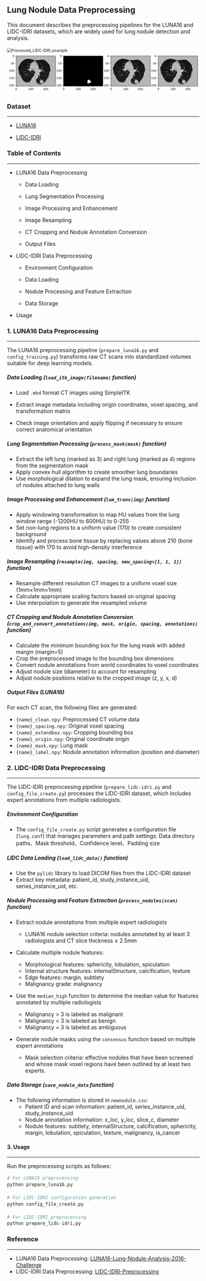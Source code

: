 ## Lung Nodule Data Preprocessing

This document describes the preprocessing pipelines for the LUNA16 and LIDC-IDRI datasets, which are widely used for lung nodule detection and analysis.

<img src="/Users/nxp/Desktop/AIS论文改稿/HiSMART/dataprocessing/Processed_LIDC-IDRI_example.jpg" alt="Processed_LIDC-IDRI_example" style="zoom:72%;" />

<img src="./Processed_LUNA16_example.jpg" style="zoom:100%;" />



### Dataset

---

- [LUNA16](https://luna16.grand-challenge.org/)

- [LIDC-IDRI](https://www.cancerimagingarchive.net/nbia-search/?CollectionCriteria=LIDC-IDRI)

  

### Table of Contents

---

- LUNA16 Data Preprocessing

  - Data Loading

  - Lung Segmentation Processing

  - Image Processing and Enhancement

  - Image Resampling

  - CT Cropping and Nodule Annotation Conversion

  - Output Files

- LIDC-IDRI Data Preprocessing

  - Environment Configuration

  - Data Loading

  - Nodule Processing and Feature Extraction

  - Data Storage

- Usage




### 1. LUNA16 Data Preprocessing

---

The LUNA16 preprocessing pipeline (`prepare_luna16.py` and `config_training.py`) transforms raw CT scans into standardized volumes suitable for deep learning models.

##### Data Loading (`load_itk_image(filename)` function)

- Load `.mhd` format CT images using SimpleITK

- Extract image metadata including origin coordinates, voxel spacing, and transformation matrix
- Check image orientation and apply flipping if necessary to ensure correct anatomical orientation	

##### Lung Segmentation Processing (`process_mask(mask)` function)

- Extract the left lung (marked as 3) and right lung (marked as 4) regions from the segmentation mask
- Apply convex hull algorithm to create smoother lung boundaries
- Use morphological dilation to expand the lung mask, ensuring inclusion of nodules attached to lung walls

##### Image Processing and Enhancement (`lum_trans(img)` function)

- Apply windowing transformation to map HU values from the lung window range (-1200HU to 600HU) to 0-255
- Set non-lung regions to a uniform value (170) to create consistent background
- Identify and process bone tissue by replacing values above 210 (bone tissue) with 170 to avoid high-density interference

##### Image Resampling (`resample(img, spacing, new_spacing=[1, 1, 1])` function)

- Resample different resolution CT images to a uniform voxel size (1mm×1mm×1mm)
- Calculate appropriate scaling factors based on original spacing
- Use interpolation to generate the resampled volume

##### CT Cropping and Nodule Annotation Conversion (`crop_and_convert_annotations(img, mask, origin, spacing, annotations)` function)

- Calculate the minimum bounding box for the lung mask with added margin (margin=5)
- Crop the preprocessed image to the bounding box dimensions
- Convert nodule annotations from world coordinates to voxel coordinates
- Adjust nodule size (diameter) to account for resampling
- Adjust nodule positions relative to the cropped image (z, y, x, d)

##### Output Files (LUNA16)

For each CT scan, the following files are generated:

- `{name}_clean.npy`: Preprocessed CT volume data
- `{name}_spacing.npy`: Original voxel spacing
- `{name}_extendbox.npy`: Cropping bounding box
- `{name}_origin.npy`: Original coordinate origin
- `{name}_mask.npy`: Lung mask
- `{name}_label.npy`: Nodule annotation information (position and diameter)



### 2. LIDC-IDRI Data Preprocessing

-----------

The LIDC-IDRI preprocessing pipeline (`prepare_lidc-idri.py` and `config_file_create.py`) processes the LIDC-IDRI dataset, which includes expert annotations from multiple radiologists.

##### Environment Configuration

- The `config_file_create.py` script generates a configuration file (`lung.conf`) that manages parameters and path settings: Data directory paths、Mask threshold、Confidence level、Padding size

##### LIDC Data Loading (`load_lidc_data()` function)

- Use the `pylidc` library to load DICOM files from the LIDC-IDRI dataset
- Extract key metadata: patient_id, study_instance_uid, series_instance_uid, etc.

##### Nodule Processing and Feature Extraction (`process_nodules(scan)` function)

- Extract nodule annotations from multiple expert radiologists

  - LUNA16 nodule selection criteria: nodules annotated by at least 3 radiologists and CT slice thickness ≤ 2.5mm

- Calculate multiple nodule features:

  - Morphological features: sphericity, lobulation, spiculation
  - Internal structure features: internalStructure, calcification, texture
  - Edge features: margin, subtlety
  - Malignancy grade: malignancy

- Use the `median_high` function to determine the median value for features annotated by multiple radiologists

  - Malignancy > 3 is labeled as malignant
  - Malignancy < 3 is labeled as benign
  - Malignancy = 3 is labeled as ambiguous

- Generate nodule masks using the `consensus` function based on multiple expert annotations

  - Mask selection criteria: effective nodules that have been screened and whose mask voxel regions have been outlined by at least two experts.

##### Data Storage (`save_nodule_data` function)

- The following information is stored in `newnodule.csv`:
  - Patient ID and scan information: patient_id, series_instance_uid, study_instance_uid
  - Nodule annotation information: x_loc, y_loc, slice_c, diameter
  - Nodule features: subtlety, internalStructure, calcification, sphericity, margin, lobulation, spiculation, texture, malignancy, is_cancer



#### 3. Usage

------

Run the preprocessing scripts as follows:

```python
# For LUNA16 preprocessing
python prepare_luna16.py

# For LIDC-IDRI configuration generation
python config_file_create.py

# For LIDC-IDRI preprocessing
python prepare_lidc-idri.py
```



### Reference

-----

- LUNA16 Data Preprocessing: [LUNA16-Lung-Nodule-Analysis-2016-Challenge](https://github.com/junqiangchen/LUNA16-Lung-Nodule-Analysis-2016-Challenge)
- LIDC-IDRI Data Preprocessing: [LIDC-IDRI-Preprocessing](https://github.com/jaeho3690/LIDC-IDRI-Preprocessing)
